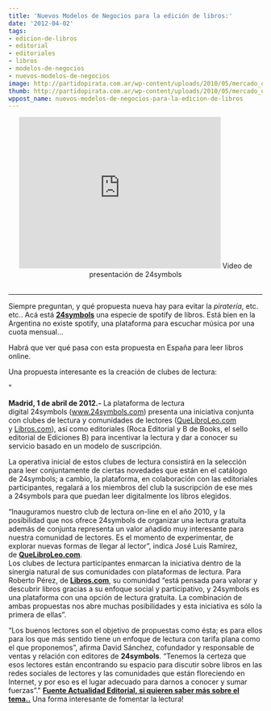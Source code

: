 ```yaml
---
title: 'Nuevos Modelos de Negocios para la edición de libros:'
date: '2012-04-02'
tags:
- edicion-de-libros
- editorial
- editoriales
- libros
- modelos-de-negocios
- nuevos-modelos-de-negocios
image: http://partidopirata.com.ar/wp-content/uploads/2010/05/mercado_de_libros.jpg
thumb: http://partidopirata.com.ar/wp-content/uploads/2010/05/mercado_de_libros-150x150.jpg
wppost_name: nuevos-modelos-de-negocios-para-la-edicion-de-libros
---
```


<center>
<iframe src="http://player.vimeo.com/video/24305125?title=0" frameborder="0" width="400" height="300"></iframe>
Video de presentación de 24symbols</center>&nbsp;

<hr />

Siempre preguntan, y qué propuesta nueva hay para evitar la <em>piratería</em>, etc. etc..
Acá está <strong><a href="http://www.24symbols.com/" target="_blank"> 24symbols</a></strong> una especie de spotify de libros.
Está bien en la Argentina no existe spotify, una plataforma para escuchar música por una cuota mensual...

Habrá que ver qué pasa con esta propuesta en España para leer libros online.

Una propuesta interesante es la creación de clubes de lectura:

"

<strong>Madrid, 1 de abril de 2012.-</strong> La plataforma de lectura digital 24symbols (<a href="http://www.24symbols.com/" target="_blank">www.24symbols.com</a>) presenta una iniciativa conjunta con clubes de lectura y comunidades de lectores (<a href="http://quelibroleo.com/" target="_blank">QueLibroLeo.com</a> y <a href="http://libros.com/" target="_blank">Libros.com</a>), así como editoriales (Roca Editorial y B de Books, el sello editorial de Ediciones B) para incentivar la lectura y dar a conocer su servicio basado en un modelo de suscripción.

La operativa inicial de estos clubes de lectura consistirá en la selección para leer conjuntamente de ciertas novedades que están en el catálogo de 24symbols; a cambio, la plataforma, en colaboración con las editoriales participantes, regalará a los miembros del club la suscripción de ese mes a 24symbols para que puedan leer digitalmente los libros elegidos.
<div>“Inauguramos nuestro club de lectura on-line en el año 2010, y la posibilidad que nos ofrece 24symbols de organizar una lectura gratuita además de conjunta representa un valor añadido muy interesante para nuestra comunidad de lectores. Es el momento de experimentar, de explorar nuevas formas de llegar al lector”, indica José Luis Ramírez, de <strong><a href="http://quelibroleo.com/" target="_blank">QueLibroLeo.com</a></strong>.</div>
Los clubes de lectura participantes enmarcan la iniciativa dentro de la sinergia natural de sus comunidades con plataformas de lectura. Para Roberto Pérez, de <strong><a href="http://libros.com/" target="_blank">Libros.com</a></strong>, su comunidad “está pensada para valorar y descubrir libros gracias a su enfoque social y participativo, y 24symbols es una plataforma con una opción de lectura gratuita. La combinación de ambas propuestas nos abre muchas posibilidades y esta iniciativa es sólo la primera de ellas”.

“Los buenos lectores son el objetivo de propuestas como ésta; es para ellos para los que más sentido tiene un enfoque de lectura con tarifa plana como el que proponemos”, afirma David Sánchez, cofundador y responsable de ventas y relación con editores de <strong>24symbols</strong>. “Tenemos la certeza que esos lectores están encontrando su espacio para discutir sobre libros en las redes sociales de lectores y las comunidades que están floreciendo en Internet, y por eso es el lugar adecuado para darnos a conocer y sumar fuerzas”."
<strong><a href="http://www.actualidadeditorial.com/quelibroleo-com-libros-com-club-de-lectura-digital-gratuita-24symbols/" target="_blank">Fuente Actualidad Editorial, si quieren saber más sobre el tema..</a></strong>
Una forma interesante de fomentar la lectura!
